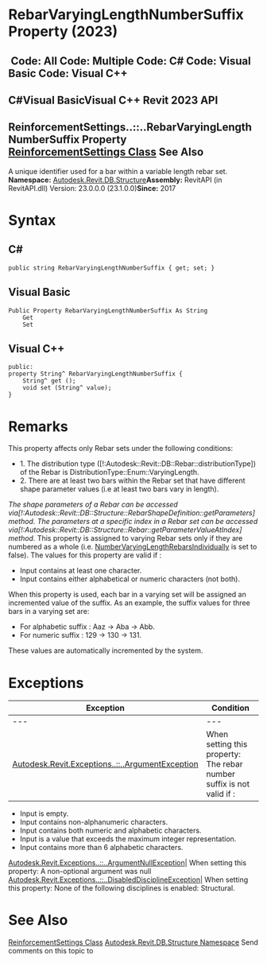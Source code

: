 # RebarVaryingLengthNumberSuffix Property (2023)

﻿
 Code: All Code: Multiple Code: C# Code: Visual Basic Code: Visual C++   
---  
C#Visual BasicVisual C++
Revit 2023 API  
---  
ReinforcementSettings..::..RebarVaryingLengthNumberSuffix Property   
[ReinforcementSettings Class](ca904bb8-c5f4-26bb-6220-9f8d5d1ebd1f.md "ReinforcementSettings Class") See Also  
---  
A unique identifier used for a bar within a variable length rebar set. 
**Namespace:** [Autodesk.Revit.DB.Structure](d586b341-f687-9d90-e96d-255806b7d4fc.md "Autodesk.Revit.DB.Structure Namespace")**Assembly:** RevitAPI (in RevitAPI.dll) Version: 23.0.0.0 (23.1.0.0)**Since:** 2017 
# Syntax
C#  
---  
```text
public string RebarVaryingLengthNumberSuffix { get; set; }
```
  
Visual Basic  
---  
```text
Public Property RebarVaryingLengthNumberSuffix As String
	Get
	Set
```
  
Visual C++  
---  
```text
public:
property String^ RebarVaryingLengthNumberSuffix {
	String^ get ();
	void set (String^ value);
}
```
  
# Remarks
This property affects only Rebar sets under the following conditions: 
  * 1\. The distribution type ([!:Autodesk::Revit::DB::Rebar::distributionType]) of the Rebar is DistributionType::Enum::VaryingLength.
  * 2\. There are at least two bars within the Rebar set that have different shape parameter values (i.e at least two bars vary in length).

_The shape parameters of a Rebar can be accessed via[!:Autodesk::Revit::DB::Structure::RebarShapeDefinition::getParameters] method._
_The parameters at a specific index in a Rebar set can be accessed via[!:Autodesk::Revit::DB::Structure::Rebar::getParameterValueAtIndex] method._
This property is assigned to varying Rebar sets only if they are numbered as a whole (i.e. [NumberVaryingLengthRebarsIndividually](7b74062d-8c65-4145-1d8c-23302ebc5b61.md "NumberVaryingLengthRebarsIndividually Property") is set to false).
The values for this property are valid if : 
  * Input contains at least one character.
  * Input contains either alphabetical or numeric characters (not both).

When this property is used, each bar in a varying set will be assigned an incremented value of the suffix. As an example, the suffix values for three bars in a varying set are: 
  * For alphabetic suffix : Aaz -> Aba -> Abb.
  * For numeric suffix : 129 -> 130 -> 131.

These values are automatically incremented by the system. 
# Exceptions
| Exception | Condition |
| --- | --- |
| --- | --- |
| [Autodesk.Revit.Exceptions..::..ArgumentException](2e6e4206-97a8-dd4b-df5d-4269f4bb6088.md "ArgumentException Class") | When setting this property: The rebar number suffix is not valid if : |

  * Input is empty.
  * Input contains non-alphanumeric characters.
  * Input contains both numeric and alphabetic characters.
  * Input is a value that exceeds the maximum integer representation.
  * Input contains more than 6 alphabetic characters.

  
[Autodesk.Revit.Exceptions..::..ArgumentNullException](631e1424-60f4-929b-4e52-dda9dcd26316.md "ArgumentNullException Class")|  When setting this property: A non-optional argument was null   
[Autodesk.Revit.Exceptions..::..DisabledDisciplineException](3693dcdf-67fb-0128-3be8-cad150e9498e.md "DisabledDisciplineException Class")|  When setting this property: None of the following disciplines is enabled: Structural.   
# See Also
[ReinforcementSettings Class](ca904bb8-c5f4-26bb-6220-9f8d5d1ebd1f.md "ReinforcementSettings Class")
[Autodesk.Revit.DB.Structure Namespace](d586b341-f687-9d90-e96d-255806b7d4fc.md "Autodesk.Revit.DB.Structure Namespace")
Send comments on this topic to 